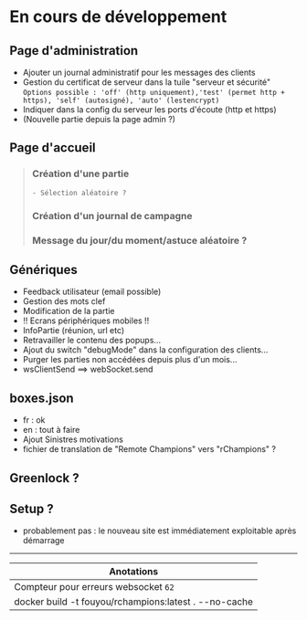 # En cours de développement

## Page d'administration
 - Ajouter un journal administratif pour les messages des clients
 - Gestion du certificat de serveur dans la tuile "serveur et sécurité"  
   ```Options possible : 'off' (http uniquement),'test' (permet http + https), 'self' (autosigné), 'auto' (lestencrypt)```
 - Indiquer dans la config du serveur les ports d'écoute (http et https)
 - (Nouvelle partie depuis la page admin ?)

## Page d'accueil
>    ### Création d'une partie
>     - Sélection aléatoire ?
>    ### Création d'un journal de campagne  
>    ### Message du jour/du moment/astuce aléatoire ?

## Génériques
 - Feedback utilisateur (email possible)
 - Gestion des mots clef
 - Modification de la partie
 - !! Ecrans périphériques mobiles !!
 - InfoPartie (réunion, url etc)
 - Retravailler le contenu des popups...
 - Ajout du switch "debugMode" dans la configuration des clients...
 - Purger les parties non accédées depuis plus d'un mois...
 - wsClientSend ==> webSocket.send

## boxes.json
 - fr : ok
 - en : tout à faire
 - Ajout Sinistres motivations
 - fichier de translation de "Remote Champions" vers "rChampions" ?

## Greenlock ?
 
## Setup ?
 - probablement pas : le nouveau site est immédiatement exploitable après démarrage

---

| Anotations |
| --- |
| Compteur pour erreurs websocket  ```62``` |
| docker build -t fouyou/rchampions:latest . --no-cache |